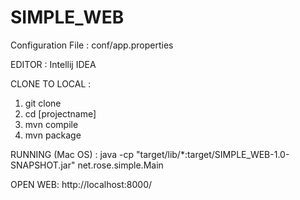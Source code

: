 # SIMPLE_WEB

Configuration File :
conf/app.properties


EDITOR : Intellij IDEA 

CLONE TO LOCAL : 
1. git clone
2. cd [projectname]
3. mvn compile
4. mvn package

RUNNING (Mac OS) :
java -cp "target/lib/*:target/SIMPLE_WEB-1.0-SNAPSHOT.jar" net.rose.simple.Main

OPEN WEB:
http://localhost:8000/
